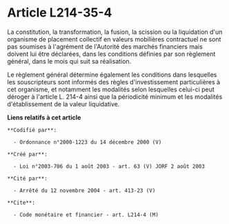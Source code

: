 # Article L214-35-4

La constitution, la transformation, la fusion, la scission ou la liquidation d'un organisme de placement collectif en valeurs
mobilières contractuel ne sont pas soumises à l'agrément de l'Autorité des marchés financiers mais doivent lui être
déclarées, dans les conditions définies par son règlement général, dans le mois qui suit sa réalisation.

Le règlement général détermine également les conditions dans lesquelles les souscripteurs sont informés des règles
d'investissement particulières à cet organisme, et notamment les modalités selon lesquelles celui-ci peut déroger à l'article
L. 214-4 ainsi que la périodicité minimum et les modalités d'établissement de la valeur liquidative.

**Liens relatifs à cet article**

	**Codifié par**:

	  - Ordonnance n°2000-1223 du 14 décembre 2000 (V)

	**Créé par**:

	  - Loi n°2003-706 du 1 août 2003 - art. 63 (V) JORF 2 août 2003

	**Cité par**:

	  - Arrêté du 12 novembre 2004 - art. 413-23 (V)

	**Cite**:

	  - Code monétaire et financier - art. L214-4 (M)
